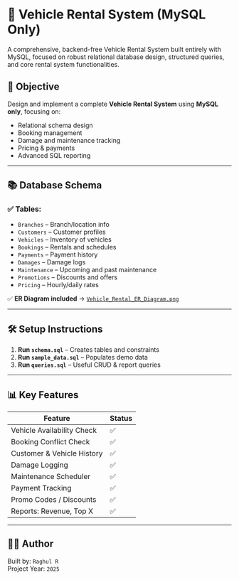 # 🚗 Vehicle Rental System (MySQL Only)
A comprehensive, backend-free Vehicle Rental System built entirely with MySQL, focused on robust relational database design, structured queries, and core rental system functionalities.

## 🎯 Objective
Design and implement a complete **Vehicle Rental System** using **MySQL only**, focusing on:
- Relational schema design
- Booking management
- Damage and maintenance tracking
- Pricing & payments
- Advanced SQL reporting

---

## 📚 Database Schema

### ✅ Tables:
- `Branches` – Branch/location info
- `Customers` – Customer profiles
- `Vehicles` – Inventory of vehicles
- `Bookings` – Rentals and schedules
- `Payments` – Payment history
- `Damages` – Damage logs
- `Maintenance` – Upcoming and past maintenance
- `Promotions` – Discounts and offers
- `Pricing` – Hourly/daily rates

✅ **ER Diagram included** → [`Vehicle_Rental_ER_Diagram.png`]([./Vehicle_Rental_ER_Diagram.png](https://github.com/raghul-ravi1720/Vehicle-Rental-System/blob/018307ea1613cbf138b2fec442753b22e3ccfb7f/Vehicle%20Rental%20ER%20Diagram.png))

---

## 🛠 Setup Instructions

1. **Run `schema.sql`** – Creates tables and constraints
2. **Run `sample_data.sql`** – Populates demo data
3. **Run `queries.sql`** – Useful CRUD & report queries

---

## 📊 Key Features

| Feature                    | Status |
|----------------------------|--------|
| Vehicle Availability Check | ✅     |
| Booking Conflict Check     | ✅     |
| Customer & Vehicle History | ✅     |
| Damage Logging             | ✅     |
| Maintenance Scheduler      | ✅     |
| Payment Tracking           | ✅     |
| Promo Codes / Discounts    | ✅     |
| Reports: Revenue, Top X    | ✅     |

---

## 👨‍💻 Author
Built by: `Raghul R`  
Project Year: `2025`

